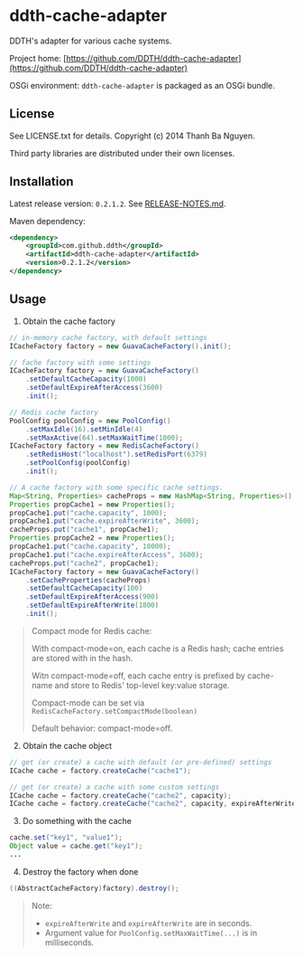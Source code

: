 ddth-cache-adapter
==================

DDTH's adapter for various cache systems.

Project home:
[https://github.com/DDTH/ddth-cache-adapter](https://github.com/DDTH/ddth-cache-adapter)

OSGi environment: `ddth-cache-adapter` is packaged as an OSGi bundle.


## License ##

See LICENSE.txt for details. Copyright (c) 2014 Thanh Ba Nguyen.

Third party libraries are distributed under their own licenses.


## Installation #

Latest release version: `0.2.1.2`. See [RELEASE-NOTES.md](RELEASE-NOTES.md).

Maven dependency:

```xml
<dependency>
	<groupId>com.github.ddth</groupId>
	<artifactId>ddth-cache-adapter</artifactId>
	<version>0.2.1.2</version>
</dependency>
```


## Usage ##

1. Obtain the cache factory

```java
// in-memory cache factory, with default settings
ICacheFactory factory = new GuavaCacheFactory().init();

// fache factory with some settings
ICacheFactory factory = new GuavaCacheFactory()
    .setDefaultCacheCapacity(1000)
    .setDefaultExpireAfterAccess(3600)
    .init();

// Redis cache factory
PoolConfig poolConfig = new PoolConfig()
    .setMaxIdle(16).setMinIdle(4)
    .setMaxActive(64).setMaxWaitTime(1000);
ICacheFactory factory = new RedisCacheFactory()
    .setRedisHost("localhost").setRedisPort(6379)
    .setPoolConfig(poolConfig)
    .init();

// A cache factory with some specific cache settings.
Map<String, Properties> cacheProps = new HashMap<String, Properties>();
Properties propCache1 = new Properties();
propCache1.put("cache.capacity", 1000);
propCache1.put("cache.expireAfterWrite", 3600);
cacheProps.put("cache1", propCache1);
Properties propCache2 = new Properties();
propCache1.put("cache.capacity", 10000);
propCache1.put("cache.expireAfterAccess", 3600);
cacheProps.put("cache2", propCache1);
ICacheFactory factory = new GuavaCacheFactory()
    .setCacheProperties(cacheProps)
    .setDefaultCacheCapacity(100)
    .setDefaultExpireAfterAccess(900)
    .setDefaultExpireAfterWrite(1800)
    .init();
```

> Compact mode for Redis cache:
> 
> With compact-mode=on, each cache is a Redis hash; cache entries are stored with in the hash.
> 
> Witn compact-mode=off, each cache entry is prefixed by cache-name and store to Redis' top-level key:value storage.
>
>
> Compact-mode can be set via `RedisCacheFactory.setCompactMode(boolean)`
>
> Default behavior: compact-mode=off.


2. Obtain the cache object

```java
// get (or create) a cache with default (or pre-defined) settings
ICache cache = factory.createCache("cache1");

// get (or create) a cache with some custom settings
ICache cache = factory.createCache("cache2", capacity);
ICache cache = factory.createCache("cache2", capacity, expireAfterWrite, expireAfterAccess, cacheLoader);
```

3. Do something with the cache

```java
cache.set("key1", "value1");
Object value = cache.get("key1");
...
```

4. Destroy the factory when done

```java
((AbstractCacheFactory)factory).destroy();
```

> Note:
> 
> - `expireAfterWrite` and `expireAfterWrite` are in seconds.
> - Argument value for `PoolConfig.setMaxWaitTime(...)` is in milliseconds.
